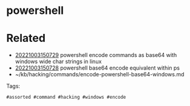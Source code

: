 # powershell

# Related

- [20221003150729](/zet/20221003150729/README.md) powershell encode commands as base64 with windows wide char strings in linux
- [20221003150728](/zet/20221003150728/README.md) powershell base64 encode equivalent within ps
- ~/kb/hacking/commands/encode-powershell-base64-windows.md

Tags:

    #assorted #command #hacking #windows #encode
